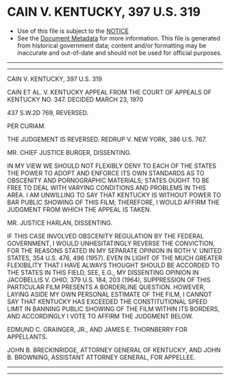 ---
---

# CAIN V. KENTUCKY, 397 U.S. 319

* Use of this file is subject to the [NOTICE](https://github.com/publicdocs/notice/blob/master/NOTICE)
* See the [Document Metadata](../../../) for more information.
  This file is generated from historical government data; content and/or formatting may be inaccurate and out-of-date and should not be used for official purposes.

----------
----------

CAIN V. KENTUCKY, 397 U.S. 319

CAIN ET AL. V. KENTUCKY APPEAL FROM THE COURT OF APPEALS OF KENTUCKY NO. 347.  DECIDED MARCH 23, 1970

437 S.W.2D 769, REVERSED.

PER CURIAM.

THE JUDGEMENT IS REVERSED.  REDRUP V. NEW YORK, 386 U.S. 767.

MR. CHIEF JUSTICE BURGER, DISSENTING.

IN MY VIEW WE SHOULD NOT FLEXIBLY DENY TO EACH OF THE STATES THE POWER TO ADOPT AND ENFORCE ITS OWN STANDARDS AS TO OBSCENITY AND PORNOGRAPHIC MATERIALS; STATES OUGHT TO BE FREE TO DEAL WITH VARYING CONDITIONS AND PROBLEMS IN THIS AREA.  I AM UNWILLING TO SAY THAT KENTUCKY IS WITHOUT POWER TO BAR PUBLIC SHOWING OF THIS FILM; THEREFORE, I WOULD AFFIRM THE JUDGMENT FROM WHICH THE APPEAL IS TAKEN.

MR. JUSTICE HARLAN, DISSENTING.

IF THIS CASE INVOLVED OBSCENITY REGULATION BY THE FEDERAL GOVERNMENT, I WOULD UNHESITATINGLY REVERSE THE CONVICTION, FOR THE REASONS STATED IN MY SEPARATE OPINION IN ROTH V. UNITED STATES, 354 U.S. 476, 496 (1957).  EVEN IN LIGHT OF THE MUCH GREATER FLEXIBILITY THAT I HAVE ALWAYS THOUGHT SHOULD BE ACCORDED TO THE STATES IN THIS FIELD, SEE, E.G., MY DISSENTING OPINION IN JACOBELLIS V. OHIO, 379 U.S. 184, 203 (1964), SUPPRESSION OF THIS PARTICULAR FILM PRESENTS A BORDERLINE QUESTION.  HOWEVER, LAYING ASIDE MY OWN PERSONAL ESTIMATE OF THE FILM, I CANNOT SAY THAT KENTUCKY HAS EXCEEDED THE CONSTITUTIONAL SPEED LIMIT IN BANNING PUBLIC SHOWING OF THE FILM WITHIN ITS BORDERS, AND ACCORDINGLY I VOTE TO AFFIRM THE JUDGMENT BELOW.

EDMUND C. GRAINGER, JR., AND JAMES E. THORNBERRY FOR APPELLANTS.

JOHN B. BRECKINRIDGE, ATTORNEY GENERAL OF KENTUCKY, AND JOHN B. BROWNING, ASSISTANT ATTORNEY GENERAL, FOR APPELLEE.


----------
----------

